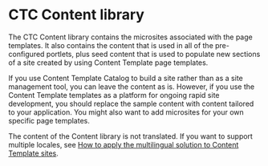 # CTC Content library

The CTC Content library contains the microsites associated with the page templates. It also contains the content that is used in all of the pre-configured portlets, plus seed content that is used to populate new sections of a site created by using Content Template page templates.

If you use Content Template Catalog to build a site rather than as a site management tool, you can leave the content as is. However, if you use the Content Template templates as a platform for ongoing rapid site development, you should replace the sample content with content tailored to your application. You might also want to add microsites for your own specific page templates.

The content of the Content library is not translated. If you want to support multiple locales, see [How to apply the multilingual solution to Content Template sites](ctc_deploy_locale.md).


